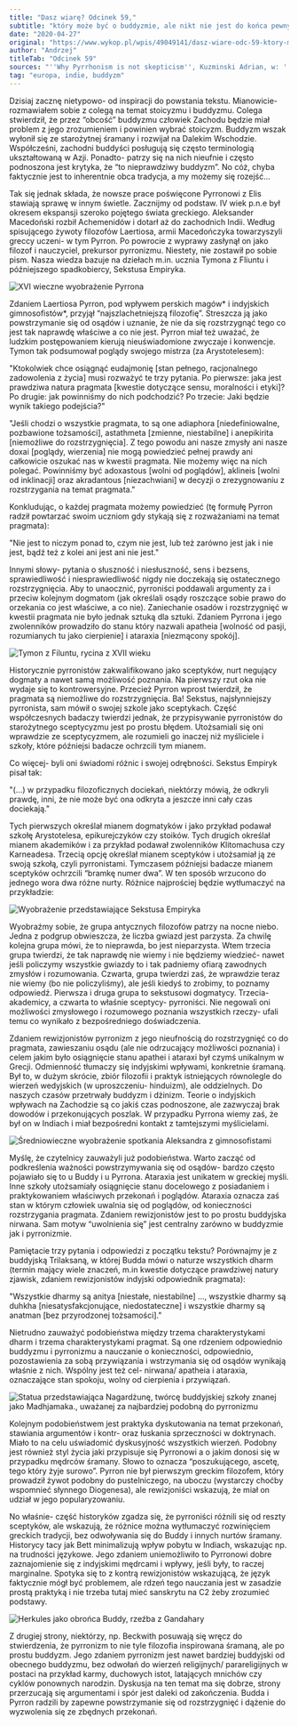 ```yaml
---
title: "Dasz wiarę? Odcinek 59,"
subtitle: "który może być o buddyzmie, ale nikt nie jest do końca pewny."
date: "2020-04-27"
original: "https://www.wykop.pl/wpis/49049141/dasz-wiare-odc-59-ktory-moze-byc-o-buddyzmie-ale-n/"
author: "Andrzej"
titleTab: "Odcinek 59"
sources: "''Why Pyrrhonism is not skepticism'', Kuzminski Adrian, w: ''Pyrrhonism: How the Ancient Greeks Reinvented Buddhism''   ''Pyrrhonism and Buddhism'', Kuzminski Adrian, w: ''Pyrrhonism: How the Ancient Greeks Reinvented Buddhism''   ''BEYOND HUMANITY'', CHRISTOPHER I. BECKWITH, w: ''GREEK BUDDHA''"
tag: "europa, indie, buddyzm"
---
```


Dzisiaj zacznę nietypowo- od inspiracji do powstania tekstu. Mianowicie- rozmawiałem sobie z colegą na temat stoicyzmu i buddyzmu. Colega stwierdził, że przez “obcość” buddyzmu człowiek Zachodu będzie miał problem z jego zrozumieniem i powinien wybrać stoicyzm. Buddyzm wszak wyłonił się ze starożytnej śramany i rozwijał na Dalekim Wschodzie. Współcześni, zachodni buddyści posługują się często terminologią ukształtowaną w Azji. Ponadto- patrzy się na nich nieufnie i często podnoszona jest krytyka, że “to nieprawdziwy buddyzm”. No cóż, chyba faktycznie jest to inherentnie obca tradycja, a my możemy się rozejść...

Tak się jednak składa, że nowsze prace poświęcone Pyrronowi z Elis stawiają sprawę w innym świetle. Zacznijmy od podstaw. IV wiek p.n.e był okresem ekspansji szeroko pojętego świata greckiego. Aleksander Macedoński rozbił Achemenidów i dotarł aż do zachodnich Indii. Według spisującego żywoty filozofów Laertiosa, armii Macedończyka towarzyszyli greccy uczeni- w tym Pyrron. Po powrocie z wyprawy zasłynął on jako filozof i nauczyciel, prekursor pyrronizmu. Niestety, nie zostawił po sobie pism. Nasza wiedza bazuje na dziełach m.in. ucznia Tymona z Fliuntu i późniejszego spadkobiercy, Sekstusa Empiryka.

![XVI wieczne wyobrażenie Pyrrona](../images/odc59/pyrrhoXVI.jpg "XVI wieczne wyobrażenie Pyrrona.")

Zdaniem Laertiosa Pyrron, pod wpływem perskich magów* i indyjskich gimnosofistów*, przyjął “najszlachetniejszą filozofię”. Streszcza ją jako powstrzymanie się od osądów i uznanie, że nie da się rozstrzygnąć tego co jest tak naprawdę właściwe a co nie jest. Pyrron miał też uważać, że ludzkim postępowaniem kierują nieuświadomione zwyczaje i konwencje. Tymon tak podsumował poglądy swojego mistrza (za Arystotelesem):

"Ktokolwiek chce osiągnąć eudajmonię [stan pełnego, racjonalnego zadowolenia z życia] musi rozważyć te trzy pytania. Po pierwsze: jaka jest prawdziwa natura pragmata [kwestie dotyczące sensu, moralności i etyki]? Po drugie: jak powinniśmy do nich podchodzić? Po trzecie: Jaki będzie wynik takiego podejścia?"

"Jeśli chodzi o wszystkie pragmata, to są one adiaphora [niedefiniowalne, pozbawione tożsamości], astathmeta [zmienne, niestabilne] i anepikirita [niemożliwe do rozstrzygnięcia]. Z tego powodu ani nasze zmysły ani nasze doxai [poglądy, wierzenia] nie mogą powiedzieć pełnej prawdy ani całkowicie oszukać nas w kwestii pragmata. Nie możemy więc na nich polegać. Powinniśmy być adoxastous [wolni od poglądów], aklineis [wolni od inklinacji] oraz akradantous [niezachwiani] w decyzji o zrezygnowaniu z rozstrzygania na temat pragmata." 

Konkludując, o każdej pragmata możemy powiedzieć (tę formułę Pyrron radził powtarzać swoim uczniom gdy stykają się z rozważaniami na temat pragmata):

"Nie jest to niczym ponad to, czym nie jest, lub też zarówno jest jak i nie jest, bądź też z kolei ani jest ani nie jest."

Innymi słowy- pytania o słuszność i niesłuszność, sens i bezsens, sprawiedliwość i niesprawiedliwość nigdy nie doczekają się ostatecznego rozstrzygnięcia. Aby to unaocznić, pyrroniści poddawali argumenty za i przeciw kolejnym dogmatom (jak określali osądy roszczące sobie prawo do orzekania co jest właściwe, a co nie). Zaniechanie osadów i rozstrzygnięć w kwestii pragmata nie było jednak sztuką dla sztuki. Zdaniem Pyrrona i jego zwolenników prowadziło do stanu który nazwali apatheia [wolność od pasji, rozumianych tu jako cierpienie] i ataraxia [niezmącony spokój].

![Tymon z Filuntu, rycina z XVII wieku](../images/odc59/timoXVII.jpg "Tymon z Filuntu, rycina z XVII wieku.")

Historycznie pyrronistów zakwalifikowano jako sceptyków, nurt negujący dogmaty a nawet samą możliwość poznania. Na pierwszy rzut oka nie wydaje się to kontrowersyjne. Przecież Pyrron wprost twierdził, że pragmata są niemożliwe do rozstrzygnięcia. Ba! Sekstus, najsłynniejszy pyrronista, sam mówił o swojej szkole jako sceptykach. Część współczesnych badaczy twierdzi jednak, że przypisywanie pyrronistów do starożytnego sceptycyzmu jest po prostu błędem. Utożsamiali się oni wprawdzie ze sceptycyzmem, ale rozumieli go inaczej niż myśliciele i szkoły, które późniejsi badacze ochrzcili tym mianem.

Co więcej- byli oni świadomi różnic i swojej odrębności. Sekstus Empiryk pisał tak:

"(...) w przypadku filozoficznych dociekań, niektórzy mówią, że odkryli prawdę, inni, że nie może być ona odkryta a jeszcze inni cały czas dociekają." 

Tych pierwszych określał mianem dogmatyków i jako przykład podawał szkołę Arystotelesa, epikurejczyków czy stoików. Tych drugich określał mianem akademików i za przykład podawał zwolenników Klitomachusa czy Karneadesa. Trzecią opcję określał mianem sceptyków i utożsamiał ją ze swoją szkołą, czyli pyrronistami. Tymczasem późniejsi badacze mianem sceptyków ochrzcili “bramkę numer dwa”. W ten sposób wrzucono do jednego wora dwa różne nurty. Różnice najprościej będzie wytłumaczyć na przykładzie:

![Wyobrażenie przedstawiające Sekstusa Empiryka](../images/odc59/sekstus.jpg "Wyobrażenie przedstawiające Sekstusa Empiryka.")

Wyobraźmy sobie, że grupa antycznych filozofów patrzy na nocne niebo. Jedna z podgrup obwieszcza, że liczba gwiazd jest parzysta. Za chwilę kolejna grupa mówi, że to nieprawda, bo jest nieparzysta. Wtem trzecia grupa twierdzi, że tak naprawdę nie wiemy i nie będziemy wiedzieć- nawet jeśli policzymy wszystkie gwiazdy to i tak padniemy ofiarą zawodnych zmysłów i rozumowania. Czwarta, grupa twierdzi zaś, że wprawdzie teraz nie wiemy (bo nie policzyliśmy), ale jeśli kiedyś to zrobimy, to poznamy odpowiedź. Pierwsza i druga grupa to sekstusowi dogmatycy. Trzecia- akademicy, a czwarta to właśnie sceptycy- pyrroniści. Nie negowali oni możliwości zmysłowego i rozumowego poznania wszystkich rzeczy- ufali temu co wynikało z bezpośredniego doświadczenia.

Zdaniem rewizjonistów pyrronizm z jego nieufnością do rozstrzygnięć co do pragmata, zawieszaniu osądu (ale nie odrzucający możliwości poznania) i celem jakim było osiągnięcie stanu apathei i ataraxi był czymś unikalnym w Grecji. Odmienność tłumaczy się indyjskimi wpływami, konkretnie śramaną. Był to, w dużym skrócie, zbiór filozofii i praktyk istniejących równolegle do wierzeń wedyjskich (w uproszczeniu- hinduizm), ale oddzielnych. Do naszych czasów przetrwały buddyzm i dżinizm. Teorie o indyjskich wpływach na Zachodzie są co jakiś czas podnoszone, ale zazwyczaj brak dowodów i przekonujących poszlak. W przypadku Pyrrona wiemy zaś, że był on w Indiach i miał bezpośredni kontakt z tamtejszymi myślicielami.

![Średniowieczne wyobrażenie spotkania Aleksandra z gimnosofistami](../images/odc59/gimnoMedieval.jpg "Średniowieczne wyobrażenie spotkania Aleksandra z gimnosofistami")

Myślę, że czytelnicy zauważyli już podobieństwa. Warto zacząć od podkreślenia ważności powstrzymywania się od osądów- bardzo często pojawiało się to u Buddy i u Pyrrona. Ataraxia jest unikatem w greckiej myśli. Inne szkoły utożsamiały osiągnięcie stanu docelowego z posiadaniem i praktykowaniem właściwych przekonań i poglądów. Ataraxia oznacza zaś stan w którym człowiek uwalnia się od poglądów, od konieczności rozstrzygania pragmata. Zdaniem rewizjonistów jest to po prostu buddyjska nirwana. Sam motyw “uwolnienia się” jest centralny zarówno w buddyzmie jak i pyrronizmie.

Pamiętacie trzy pytania i odpowiedzi z początku tekstu? Porównajmy je z buddyjską Trilaksaną, w której Budda mówi o naturze wszystkich dharm (termin mający wiele znaczeń, m.in kwestie dotyczące prawdziwej natury zjawisk, zdaniem rewizjonistów indyjski odpowiednik pragmata):

"Wszystkie dharmy są anitya [niestałe, niestabilne] …, wszystkie dharmy są duhkha [niesatysfakcjonujące, niedostateczne] i wszystkie dharmy są anatman [bez przyrodzonej tożsamości]."

Nietrudno zauważyć podobieństwa między trzema charakterystykami dharm i trzema charakterystykami pragmat. Są one rdzeniem odpowiednio buddyzmu i pyrronizmu a nauczanie o konieczności, odpowiednio, pozostawienia za sobą przywiązania i wstrzymania się od osądów wynikają właśnie z nich. Wspólny jest też cel- nirwana/ apatheia i ataraxia, oznaczające stan spokoju, wolny od cierpienia i przywiązań.

![Statua przedstawiająca Nagardżunę, twórcę buddyjskiej szkoły znanej jako Madhjamaka., uważanej za najbardziej podobną do pyrronizmu](../images/odc59/nagarjuna.jpg "Statua przedstawiająca Nagardżunę, twórcę buddyjskiej szkoły znanej jako Madhjamaka., uważanej za najbardziej podobną do pyrronizmu")

Kolejnym podobieństwem jest praktyka dyskutowania na temat przekonań, stawiania argumentów i kontr- oraz łuskania sprzeczności w doktrynach. Miało to na celu uświadomić dyskusyjność wszystkich wierzeń. Podobny jest również styl życia jaki przypisuje się Pyrronowi a o jakim donosi się w przypadku mędrców śramany. Słowo to oznacza “poszukującego, ascetę, tego który żyje surowo”. Pyrron nie był pierwszym greckim filozofem, który prowadził żywot podobny do pustelniczego, na uboczu (wystarczy choćby wspomnieć słynnego Diogenesa), ale rewizjoniści wskazują, że miał on udział w jego popularyzowaniu.

No właśnie- część historyków zgadza się, że pyrroniści różnili się od reszty sceptyków, ale wskazują, że różnice można wytłumaczyć rozwinięciem greckich tradycji, bez odwoływania się do Buddy i innych nurtów śramany. Historycy tacy jak Bett minimalizują wpływ pobytu w Indiach, wskazując np. na trudności językowe. Jego zdaniem uniemożliwiło to Pyrronowi dobre zaznajomienie się z indyjskimi mędrcami i wpływy, jeśli były, to raczej marginalne. Spotyka się to z kontrą rewizjonistów wskazującą, że język faktycznie mógł być problemem, ale rdzeń tego nauczania jest w zasadzie prostą praktyką i nie trzeba tutaj mieć sanskrytu na C2 żeby zrozumieć podstawy.

![Herkules jako obrońca Buddy, rzeźba z Gandahary](../images/odc59/herkulesBudda.jpg "Herkules jako obrońca Buddy, rzeźba z Gandahary")

Z drugiej strony, niektórzy, np. Beckwith posuwają się wręcz do stwierdzenia, że pyrronizm to nie tyle filozofia inspirowana śramaną, ale po prostu buddyzm. Jego zdaniem pyrronizm jest nawet bardziej buddyjski od obecnego buddyzmu, bez odwołań do wierzeń religijnych/ parareligijnych w postaci na przykład karmy, duchowych istot, latających mnichów czy cyklów ponownych narodzin. Dyskusja na ten temat ma się dobrze, strony przerzucają się argumentami i spór jest daleki od zakończenia. Budda i Pyrron radzili by zapewne powstrzymanie się od rozstrzygnięć i dążenie do wyzwolenia się ze zbędnych przekonań.
